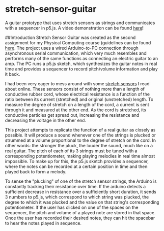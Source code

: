 # stretch-sensor-guitar
A guitar prototype that uses stretch sensors as strings and communicates with a sequencer in p5.js. A video demonstration can be found [here](https://youtu.be/n1DFHVW942c)!

##Introduction
Stretch Sensor Guitar was created as the second assignment for my Physical Computing course (guidelines can be found [here](https://itp.nyu.edu/physcomp/itp/syllabus/assignments/#Project_2). The project uses a wired Arduino-to-PC connection through asynchronous serial communication, which very much resembles and performs many of the same functions as connecting an electric guitar to an amp. The PC runs a p5.js sketch, which synthesizes the guitar notes in real time and provides a sequencer to record pitch/volume information and play it back.

I had been very eager to mess around with some [stretch sensors](https://www.adafruit.com/product/519) I read about online. These sensors consist of nothing more than a length of conductive rubber cord, whose electrical resistance is a function of the ratio between its current (stretched) and original (unstretched) length. To measure the degree of stretch on a length of the cord, a current is sent through it and measured at the other end. As the cord is stretched, its conductive particles get spread out, increasing the resistance and decreasing the voltage in the other end.

This project attempts to replicate the function of a real guitar as closely as possible. It will produce a sound whenever one of the strings is plucked or strummed at a volume proportional to the degree of stretch on the cord. In other words: the stronger the pluck, the louder the sound, much like on a real guitar. The pitch of each of its 3 strings must be tuned with a corresponding potentiometer, making playing melodies in real time almost impossible. To make up for this, the p5.js sketch provides a sequencer, where the notes can be recorded at a certain position in time and then played back to form a melody.

To sense the "plucking" of one of the stretch sensor strings, the Arduino is constantly tracking their resistance over time. If the arduino detects a sufficient decrease in resistance over a sufficiently short duration, it sends 3 numbers to p5.js, which correspond to which string was plucked, the degree to which it was plucked and the value on that string's corresponding potentiometer. If the user has clicked on one of the spaces on the sequencer, the pitch and volume of a played note are stored in that space. Once the user has recorded their desired notes, they can hit the spacebar to hear the notes played in sequence.
